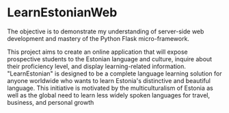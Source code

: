 # LearnEstonianWeb
The objective is to demonstrate my understanding of server-side web development and mastery of the Python Flask micro-framework.

This project aims to create an online application that will expose prospective students to the Estonian language and culture, inquire about their proficiency level, and display learning-related information. "LearnEstonian" is designed to be a complete language learning solution for anyone worldwide who wants to learn Estonia's distinctive and beautiful language. 
This initiative is motivated by the multiculturalism of Estonia as well as the global need to  learn less widely spoken languages for travel, business, and personal growth
